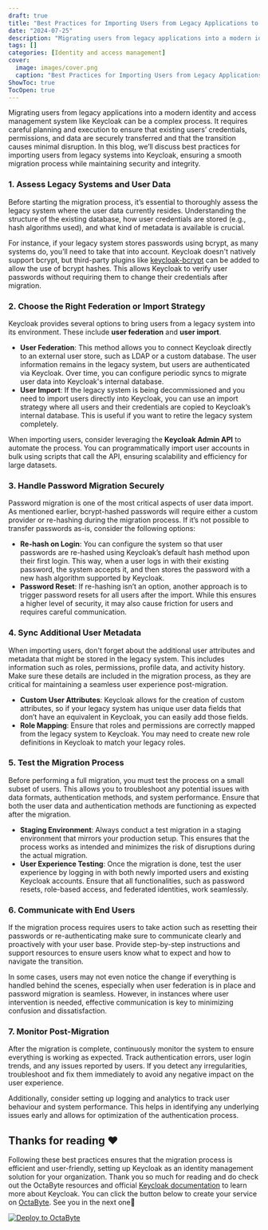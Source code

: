 ```yaml
---
draft: true
title: "Best Practices for Importing Users from Legacy Applications to Keycloak"
date: "2024-07-25"
description: "Migrating users from legacy applications into a modern identity and access management system like Keycloak can be a complex process. It requires careful planning and execution to ensure that existing users’ credentials, permissions, and data are securely transferred and that the transition causes minimal disruption. In this blog, we’ll"
tags: []
categories: [Identity and access management]
cover:
  image: images/cover.png
  caption: "Best Practices for Importing Users from Legacy Applications to Keycloak"
ShowToc: true
TocOpen: true
---
```



Migrating users from legacy applications into a modern identity and access management system like Keycloak can be a complex process. It requires careful planning and execution to ensure that existing users’ credentials, permissions, and data are securely transferred and that the transition causes minimal disruption. In this blog, we’ll discuss best practices for importing users from legacy systems into Keycloak, ensuring a smooth migration process while maintaining security and integrity.

### 1\. **Assess Legacy Systems and User Data**

Before starting the migration process, it’s essential to thoroughly assess the legacy system where the user data currently resides. Understanding the structure of the existing database, how user credentials are stored (e.g., hash algorithms used), and what kind of metadata is available is crucial.

For instance, if your legacy system stores passwords using bcrypt, as many systems do, you’ll need to take that into account. Keycloak doesn't natively support bcrypt, but third\-party plugins like [keycloak\-bcrypt](https://github.com/leroyguillaume/keycloak-bcrypt?ref=blog.octabyte.io) can be added to allow the use of bcrypt hashes. This allows Keycloak to verify user passwords without requiring them to change their credentials after migration.

### 2\. **Choose the Right Federation or Import Strategy**

Keycloak provides several options to bring users from a legacy system into its environment. These include **user federation** and **user import**.

* **User Federation**: This method allows you to connect Keycloak directly to an external user store, such as LDAP or a custom database. The user information remains in the legacy system, but users are authenticated via Keycloak. Over time, you can configure periodic syncs to migrate user data into Keycloak's internal database.
* **User Import**: If the legacy system is being decommissioned and you need to import users directly into Keycloak, you can use an import strategy where all users and their credentials are copied to Keycloak’s internal database. This is useful if you want to retire the legacy system completely.

When importing users, consider leveraging the **Keycloak Admin API** to automate the process. You can programmatically import user accounts in bulk using scripts that call the API, ensuring scalability and efficiency for large datasets.

### 3\. **Handle Password Migration Securely**

Password migration is one of the most critical aspects of user data import. As mentioned earlier, bcrypt\-hashed passwords will require either a custom provider or re\-hashing during the migration process. If it’s not possible to transfer passwords as\-is, consider the following options:

* **Re\-hash on Login**: You can configure the system so that user passwords are re\-hashed using Keycloak’s default hash method upon their first login. This way, when a user logs in with their existing password, the system accepts it, and then stores the password with a new hash algorithm supported by Keycloak.
* **Password Reset**: If re\-hashing isn’t an option, another approach is to trigger password resets for all users after the import. While this ensures a higher level of security, it may also cause friction for users and requires careful communication.

### 4\. **Sync Additional User Metadata**

When importing users, don't forget about the additional user attributes and metadata that might be stored in the legacy system. This includes information such as roles, permissions, profile data, and activity history. Make sure these details are included in the migration process, as they are critical for maintaining a seamless user experience post\-migration.

* **Custom User Attributes**: Keycloak allows for the creation of custom attributes, so if your legacy system has unique user data fields that don’t have an equivalent in Keycloak, you can easily add those fields.
* **Role Mapping**: Ensure that roles and permissions are correctly mapped from the legacy system to Keycloak. You may need to create new role definitions in Keycloak to match your legacy roles.

### 5\. **Test the Migration Process**

Before performing a full migration, you must test the process on a small subset of users. This allows you to troubleshoot any potential issues with data formats, authentication methods, and system performance. Ensure that both the user data and authentication methods are functioning as expected after the migration.

* **Staging Environment**: Always conduct a test migration in a staging environment that mirrors your production setup. This ensures that the process works as intended and minimizes the risk of disruptions during the actual migration.
* **User Experience Testing**: Once the migration is done, test the user experience by logging in with both newly imported users and existing Keycloak accounts. Ensure that all functionalities, such as password resets, role\-based access, and federated identities, work seamlessly.

### 6\. **Communicate with End Users**

If the migration process requires users to take action such as resetting their passwords or re\-authenticating make sure to communicate clearly and proactively with your user base. Provide step\-by\-step instructions and support resources to ensure users know what to expect and how to navigate the transition.

In some cases, users may not even notice the change if everything is handled behind the scenes, especially when user federation is in place and password migration is seamless. However, in instances where user intervention is needed, effective communication is key to minimizing confusion and dissatisfaction.

### 7\. **Monitor Post\-Migration**

After the migration is complete, continuously monitor the system to ensure everything is working as expected. Track authentication errors, user login trends, and any issues reported by users. If you detect any irregularities, troubleshoot and fix them immediately to avoid any negative impact on the user experience.

Additionally, consider setting up logging and analytics to track user behaviour and system performance. This helps in identifying any underlying issues early and allows for optimization of the authentication process.

## **Thanks for reading ❤️**

Following these best practices ensures that the migration process is efficient and user\-friendly, setting up Keycloak as an identity management solution for your organization. Thank you so much for reading and do check out the OctaByte resources and official [Keycloak documentation](https://www.keycloak.org/documentation?ref=blog.octabyte.io) to learn more about Keycloak. You can click the button below to create your service on [OctaByte](https://octabyte.io/open-source/keycloak?ref=blog.octabyte.io). See you in the next one👋




[![Deploy to OctaByte](https://octabyte.io/images/logos/deploy-to-elestio-btn.png)](https://octabyte.io/open-source/keycloak?ref=blog.octabyte.io)




